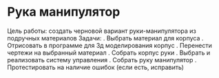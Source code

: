 # Рука манипулятор


Цель работы: создать черновой вариант руки-манипулятора из подручных материалов 
Задачи: 
. Выбрать материал для корпуса 
. Отрисовать в программе для 3д моделирования корпус 
. Перенести чертежи на выбранный материал 
. Собрать корпус руки 
. Выбрать и реализовать систему управления 
. Собрать руку манипулятор 
. Протестировать на наличие ошибок (если есть, исправить)
